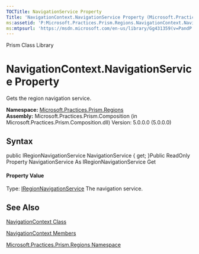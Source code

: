 ```yaml
---
TOCTitle: NavigationService Property
Title: 'NavigationContext.NavigationService Property (Microsoft.Practices.Prism.Regions)'
ms:assetid: 'P:Microsoft.Practices.Prism.Regions.NavigationContext.NavigationService'
ms:mtpsurl: 'https://msdn.microsoft.com/en-us/library/Gg431359(v=PandP.50)'
---
```


Prism Class Library

NavigationContext.NavigationService Property
================================================

Gets the region navigation service.

**Namespace:** [Microsoft.Practices.Prism.Regions](https://msdn.microsoft.com/n:microsoft.practices.prism.regions)
**Assembly:** Microsoft.Practices.Prism.Composition (in Microsoft.Practices.Prism.Composition.dll) Version: 5.0.0.0 (5.0.0.0)

## Syntax


<span id="syntaxToggle"></span>public IRegionNavigationService NavigationService { get; }Public ReadOnly Property NavigationService As IRegionNavigationService Get
#### Property Value

Type: [IRegionNavigationService](https://msdn.microsoft.com/t:microsoft.practices.prism.regions.iregionnavigationservice)
The navigation service.

See Also
--------


[NavigationContext Class](https://msdn.microsoft.com/t:microsoft.practices.prism.regions.navigationcontext)

[NavigationContext Members](https://msdn.microsoft.com/allmembers.t:microsoft.practices.prism.regions.navigationcontext)

[Microsoft.Practices.Prism.Regions Namespace](https://msdn.microsoft.com/n:microsoft.practices.prism.regions)

